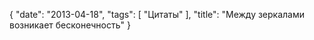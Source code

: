 {
   "date": "2013-04-18",
   "tags": [
      "Цитаты"
   ],
   "title": "Между зеркалами возникает бесконечность"
}


